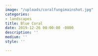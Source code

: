 ```yaml
---
image: "/uploads/coralfungimainshot.jpg"
categories:
- landscapes
title: Blue Coral
date: 2019-12-26 00:00:00 -0800
description: ''
medium: ''
style: ''

---
```

